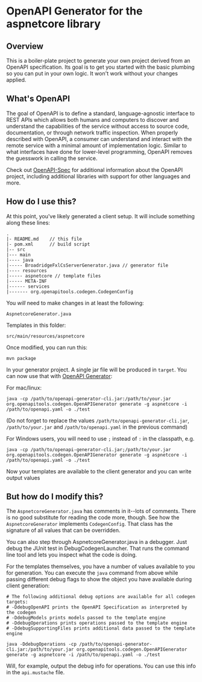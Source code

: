 # OpenAPI Generator for the aspnetcore library

## Overview

This is a boiler-plate project to generate your own project derived from an OpenAPI specification.
Its goal is to get you started with the basic plumbing so you can put in your own logic.
It won't work without your changes applied.

## What's OpenAPI

The goal of OpenAPI is to define a standard, language-agnostic interface to REST APIs which allows both humans and computers to discover and understand the capabilities of the service without access to source code, documentation, or through network traffic inspection.
When properly described with OpenAPI, a consumer can understand and interact with the remote service with a minimal amount of implementation logic.
Similar to what interfaces have done for lower-level programming, OpenAPI removes the guesswork in calling the service.

Check out [OpenAPI-Spec](https://github.com/OAI/OpenAPI-Specification) for additional information about the OpenAPI project, including additional libraries with support for other languages and more.

## How do I use this?

At this point, you've likely generated a client setup. It will include something along these lines:

```
.
|- README.md    // this file
|- pom.xml      // build script
|-- src
|--- main
|---- java
|----- BroadridgeFxlCsServerGenerator.java // generator file
|---- resources
|----- aspnetcore // template files
|----- META-INF
|------ services
|------- org.openapitools.codegen.CodegenConfig
```

You _will_ need to make changes in at least the following:

`AspnetcoreGenerator.java`

Templates in this folder:

`src/main/resources/aspnetcore`

Once modified, you can run this:

```
mvn package
```

In your generator project. A single jar file will be produced in `target`. You can now use that with [OpenAPI Generator](https://openapi-generator.tech):

For mac/linux:

```
java -cp /path/to/openapi-generator-cli.jar:/path/to/your.jar org.openapitools.codegen.OpenAPIGenerator generate -g aspnetcore -i /path/to/openapi.yaml -o ./test
```

(Do not forget to replace the values `/path/to/openapi-generator-cli.jar`, `/path/to/your.jar` and `/path/to/openapi.yaml` in the previous command)

For Windows users, you will need to use `;` instead of `:` in the classpath, e.g.

```
java -cp /path/to/openapi-generator-cli.jar;/path/to/your.jar org.openapitools.codegen.OpenAPIGenerator generate -g aspnetcore -i /path/to/openapi.yaml -o ./test
```

Now your templates are available to the client generator and you can write output values

## But how do I modify this?

The `AspnetcoreGenerator.java` has comments in it--lots of comments. There is no good substitute
for reading the code more, though. See how the `AspnetcoreGenerator` implements `CodegenConfig`.
That class has the signature of all values that can be overridden.

You can also step through AspnetcoreGenerator.java in a debugger. Just debug the JUnit
test in DebugCodegenLauncher. That runs the command line tool and lets you inspect what the code is doing.

For the templates themselves, you have a number of values available to you for generation.
You can execute the `java` command from above while passing different debug flags to show
the object you have available during client generation:

```
# The following additional debug options are available for all codegen targets:
# -DdebugOpenAPI prints the OpenAPI Specification as interpreted by the codegen
# -DdebugModels prints models passed to the template engine
# -DdebugOperations prints operations passed to the template engine
# -DdebugSupportingFiles prints additional data passed to the template engine

java -DdebugOperations -cp /path/to/openapi-generator-cli.jar:/path/to/your.jar org.openapitools.codegen.OpenAPIGenerator generate -g aspnetcore -i /path/to/openapi.yaml -o ./test
```

Will, for example, output the debug info for operations.
You can use this info in the `api.mustache` file.
